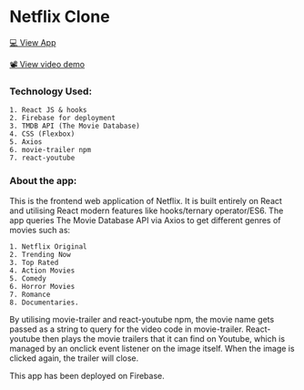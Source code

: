 # Netflix Clone

[💻 View App](https://netflix-clone-310da.web.app/)

[📽 View video demo](https://drive.google.com/file/d/1Vb_FiaKUYVi0C2XhYuX-DFlh3RXs3d--/view)

### Technology Used:

    1. React JS & hooks
    2. Firebase for deployment
    3. TMDB API (The Movie Database)
    4. CSS (Flexbox)
    5. Axios
    6. movie-trailer npm
    7. react-youtube

### About the app:

This is the frontend web application of Netflix. It is built entirely on React and utilising
React modern features like hooks/ternary operator/ES6. The app queries The Movie Database API
via Axios to get different genres of movies such as:

    1. Netflix Original
    2. Trending Now
    3. Top Rated
    4. Action Movies
    5. Comedy
    6. Horror Movies
    7. Romance
    8. Documentaries.

By utilising movie-trailer and react-youtube npm, the movie name gets passed as a string to
query for the video code in movie-trailer. React-youtube then plays the movie trailers that
it can find on Youtube, which is managed by an onclick event listener on the image itself.
When the image is clicked again, the trailer will close.

This app has been deployed on Firebase.
